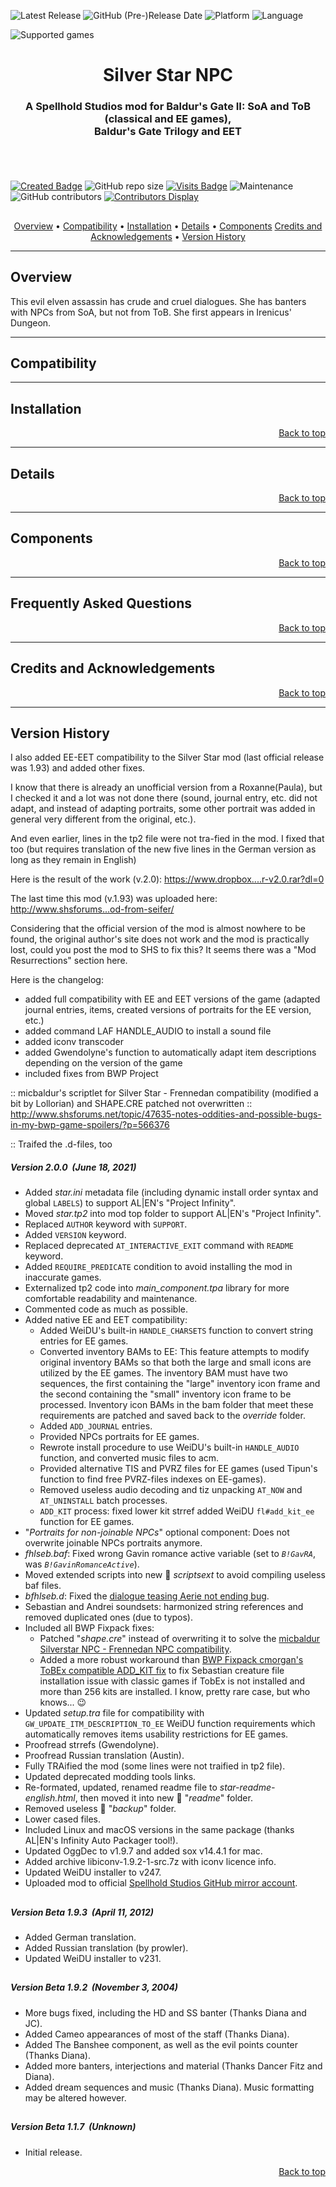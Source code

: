 
![Latest Release](https://img.shields.io/github/v/release/GwendolyneFreddy/Silver_Star_NPC?include_prereleases&color=darkred)<a name="top" id="top"> </a>
![GitHub (Pre-)Release Date](https://img.shields.io/github/release-date-pre/GwendolyneFreddy/Silver_Star_NPC?color=gold)
![Platform](https://img.shields.io/static/v1?label=platform&message=windows%20%7C%20macOS%20%7C%20linux%20%7C%20Project%20Infinity&color=informational)
![Language](https://img.shields.io/static/v1?label=language&message=English%20%7C%20German%20%7C%20Russian&color=limegreen)

![Supported games](https://img.shields.io/static/v1?label=supported%20games&message=BGII%20%7C%20BGT%20%7C%20BG2%3AEE%20%7C%20EET&color=dodgerblue)


<div align="center"><h1></a>Silver Star NPC</h1>

<h3>A Spellhold Studios mod for Baldur's Gate II: SoA and ToB (classical and EE games),<br>
Baldur's Gate Trilogy and EET<h3>

</div><br>


## 

[![Created Badge](https://badges.pufler.dev/created/GwendolyneFreddy/Silver_Star_NPC?style=plastic)](https://badges.pufler.dev)
![GitHub repo size](https://img.shields.io/github/repo-size/GwendolyneFreddy/Silver_Star_NPC?style=plastic)
[![Visits Badge](https://badges.pufler.dev/visits/GwendolyneFreddy/Silver_Star_NPC?color=cyan&style=plastic)](https://badges.pufler.dev) 
![Maintenance](https://img.shields.io/static/v1?label=maintained%3F&message=yes&color=greenlight&style=plastic)
![GitHub contributors](https://img.shields.io/github/contributors/GwendolyneFreddy/Silver_Star_NPC?color=blueviolet&style=plastic) [![Contributors Display](https://badges.pufler.dev/contributors/GwendolyneFreddy/Silver_Star_NPC?size=30&padding=5&bots=true)](https://badges.pufler.dev)

## 


## 

<div align="center">
<a href="#intro">Overview</a> &#8226; <a href="#compat">Compatibility</a> &#8226; <a href="#installation">Installation</a> &#8226; <a href="#details">Details</a> &#8226; <a href="#components">Components</a> <a href="#credits">Credits and Acknowledgements</a> &#8226; <a href="#versions">Version History</a></br>
</div>

<hr>


## <a name="intro" id="intro"></a>Overview

This evil elven assassin has crude and cruel dialogues. She has banters with NPCs from SoA, but not from ToB. She first appears in Irenicus' Dungeon.


<hr>


## <a name="compat" id="compat"></a>Compatibility


<hr>


## <a name="installation" id="installation"></a>Installation

<div align="right"><a href="#top">Back to top</a></div>


<hr>


## <a name="details" id="details"></a>Details


<div align="right"><a href="#top">Back to top</a></div>


<hr>


## <a name="components" id="components"></a>Components

<div align="right"><a href="#top">Back to top</a></div>


<hr>


## <a name="faq" id="faq"></a>Frequently Asked Questions

<div align="right"><a href="#top">Back to top</a></div>


<hr>


## <a name="credits" id="credits"></a>Credits and Acknowledgements

<div align="right"><a href="#top">Back to top</a></div>


<hr>


## <a name="versions" id="versions"></a>Version History

I also added EE-EET compatibility to the Silver Star mod (last official release was 1.93) and added other fixes.

I know that there is already an unofficial version from a Roxanne(Paula), but I checked it and a lot was not done there (sound, journal entry, etc. did not adapt, and instead of adapting portraits, some other portrait was added in general very different from the original, etc.).

And even earlier, lines in the tp2 file were not tra-fied in the mod. I fixed that too (but requires translation of the new five lines in the German version as long as they remain in English)

Here is the result of the work (v.2.0): https://www.dropbox....r-v2.0.rar?dl=0

The last time this mod (v.1.93) was uploaded here: http://www.shsforums...od-from-seifer/

Considering that the official version of the mod is almost nowhere to be found, the original author's site does not work and the mod is practically lost, could you post the mod to SHS to fix this? It seems there was a "Mod Resurrections" section here.


Here is the changelog:
- added full compatibility with EE and EET versions of the game (adapted journal entries, items, created versions of portraits for the EE version, etc.)
- added command LAF HANDLE_AUDIO to install a sound file
- added iconv transcoder
- added Gwendolyne's function to automatically adapt item descriptions depending on the version of the game
- included fixes from BWP Project

:: micbaldur's scriptlet for Silver Star - Frennedan compatibility (modified a bit by Lollorian) and SHAPE.CRE patched not overwritten
:: http://www.shsforums.net/topic/47635-notes-oddities-and-possible-bugs-in-my-bwp-game-spoilers/?p=566376

:: Traifed the .d-files, too

##### Version 2.0.0 &nbsp;(June 18, 2021)

- Added *star.ini* metadata file (including dynamic install order syntax and global `LABELS`) to support AL|EN's "Project Infinity".
- Moved *star.tp2* into mod top folder to support AL|EN's "Project Infinity".
- Replaced `AUTHOR` keyword with `SUPPORT`.
- Added `VERSION` keyword.
- Replaced deprecated `AT_INTERACTIVE_EXIT` command with `README` keyword.
- Added `REQUIRE_PREDICATE` condition to avoid installing the mod in inaccurate games.
- Externalized tp2 code into *main_component.tpa* library for more comfortable readability and maintenance.
- Commented code as much as possible.
- Added native EE and EET compatibility:
    - Added WeiDU's built-in `HANDLE_CHARSETS` function to convert string entries for EE games.
    - Converted inventory BAMs to EE: This feature attempts to modify original inventory BAMs so that both the large and small icons are utilized by the EE games. The inventory BAM must have two sequences, the first containing the "large" inventory icon frame and the second containing the "small" inventory icon frame to be processed. Inventory icon BAMs in the bam folder that meet these requirements are patched and saved back to the *override* folder.
    - Added `ADD_JOURNAL` entries.
    - Provided NPCs portraits for EE games.
    - Rewrote install procedure to use WeiDU's built-in `HANDLE_AUDIO` function, and converted music files to acm.
    - Provided alternative TIS and PVRZ files for EE games (used Tipun's function to find free PVRZ-files indexes on EE-games).
    - Removed useless audio decoding and tiz unpacking `AT_NOW` and `AT_UNINSTALL` batch processes.
    - `ADD_KIT` process: fixed lower kit strref added WeiDU `fl#add_kit_ee` function for EE games.
- "*Portraits for non-joinable NPCs*" optional component: Does not overwrite joinable NPCs portraits anymore.
- *fhlseb.baf*: Fixed wrong Gavin romance active variable (set to *`B!GavRA`*, was *`B!GavinRomanceActive`*).
- Moved extended scripts into new :file_folder: *scriptsext* to avoid compiling useless baf files.
- *bfhlseb.d*: Fixed the <a href="http://www.shsforums.net/topic/35897-dialogue-bugs/#entry412277">dialogue teasing Aerie not ending bug</a>.
- Sebastian and Andrei soundsets: harmonized string references and removed duplicated ones (due to typos).
- Included all BWP Fixpack fixes:
    - Patched "*shape.cre*" instead of overwriting it to solve the <a href="http://www.shsforums.net/topic/47635-notes-oddities-and-possible-bugs-in-my-bwp-game-spoilers/page-14#entry566376">micbaldur Silverstar NPC - Frennedan NPC compatibility</a>.
    - Added a more robust workaround than <a href="https://www.gibberlings3.net/forums/topic/21964-add_kit-and-tobex/?do=findComment&comment=183270">BWP Fixpack cmorgan's ToBEx compatible ADD_KIT fix</a> to fix Sebastian creature file installation issue with classic games if TobEx is not installed and more than 256 kits are installed. I know, pretty rare case, but who knows... :wink:
- Updated *setup.tra* file for compatibility with `GW_UPDATE_ITM_DESCRIPTION_TO_EE` WeiDU function requirements which automatically removes items usability restrictions for EE games.
- Proofread strrefs (Gwendolyne).
- Proofread Russian translation (Austin).
- Fully TRAified the mod (some lines were not traified in tp2 file).
- Updated deprecated modding tools links.
- Re-formated, updated, renamed readme file to *star-readme-english.html*, then moved it into new :file_folder: "*readme*" folder.
- Removed useless :file_folder: "*backup*" folder.
- Lower cased files.
- Included Linux and macOS versions in the same package (thanks AL|EN's Infinity Auto Packager tool!).
- Updated OggDec to v1.9.7 and added sox v14.4.1 for mac.
- Added archive libiconv-1.9.2-1-src.7z with iconv licence info.
- Updated WeiDU installer to v247.
- Uploaded mod to official <a href="https://github.com/SpellholdStudios">Spellhold Studios GitHub mirror account</a>.

## 

##### Version Beta 1.9.3 &nbsp;(April 11, 2012)

- Added German translation.
- Added Russian translation (by prowler).
- Updated WeiDU installer to v231.

## 

##### Version Beta 1.9.2 &nbsp;(November 3, 2004)

- More bugs fixed, including the HD and SS banter (Thanks Diana and JC).
- Added Cameo appearances of most of the staff (Thanks Diana).
- Added The Banshee component, as well as the evil points counter (Thanks Diana).
- Added more banters, interjections and material (Thanks Dancer Fitz and Diana).
- Added dream sequences and music (Thanks Diana). Music formatting may be altered however.

## 

##### Version Beta 1.1.7 &nbsp;(Unknown)

- Initial release.
<div align="right"><a href="#top">Back to top</a></div>
